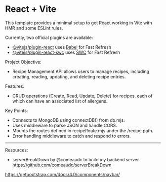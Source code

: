 # React + Vite

This template provides a minimal setup to get React working in Vite with HMR and some ESLint rules.

Currently, two official plugins are available:

- [@vitejs/plugin-react](https://github.com/vitejs/vite-plugin-react/blob/main/packages/plugin-react/README.md) uses [Babel](https://babeljs.io/) for Fast Refresh
- [@vitejs/plugin-react-swc](https://github.com/vitejs/vite-plugin-react-swc) uses [SWC](https://swc.rs/) for Fast Refresh



Project Objective: 
- Recipe Management API allows users to manage recipes, including creating, reading, updating, and deleting recipe entries. 

Features:
- CRUD operations (Create, Read, Update, Delete) for recipes, each of which can have an associated list of allergens.

Key Points:
- Connects to MongoDB using connectDB() from db.mjs.
- Uses middleware to parse JSON and handle CORS.
- Mounts the routes defined in recipeRoute.mjs under the /recipe path.
- Error handling middleware to catch and respond to errors.

---------------------------
Resources:

- serverBreakDown by @comeaudc to build my backend server
https://github.com/comeaudc/serverBreakDown

https://getbootstrap.com/docs/4.0/components/navbar/ 


